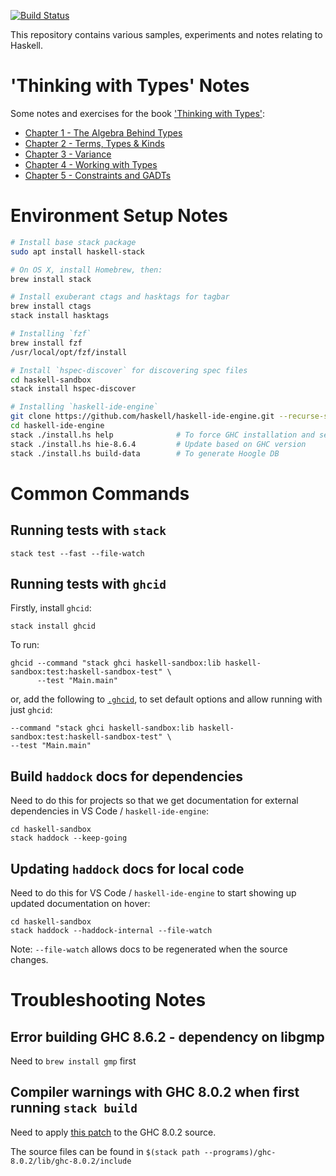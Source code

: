 [![Build Status](https://travis-ci.com/martinrist/haskell-sandbox.svg?branch=master)](https://travis-ci.com/martinrist/haskell-sandbox)

This repository contains various samples, experiments and notes relating to Haskell.

# 'Thinking with Types' Notes

Some notes and exercises for the book ['Thinking with Types'](https://thinkingwithtypes.com):

- [Chapter 1 - The Algebra Behind Types](src/ThinkingWithTypes/Chapter01/README.md)
- [Chapter 2 - Terms, Types & Kinds](src/ThinkingWithTypes/Chapter02/README.md)
- [Chapter 3 - Variance](src/ThinkingWithTypes/Chapter03/README.md)
- [Chapter 4 - Working with Types](src/ThinkingWithTypes/Chapter04/README.md)
- [Chapter 5 - Constraints and GADTs](src/ThinkingWithTypes/Chapter05/README.md)

# Environment Setup Notes

```bash
# Install base stack package
sudo apt install haskell-stack

# On OS X, install Homebrew, then:
brew install stack

# Install exuberant ctags and hasktags for tagbar
brew install ctags
stack install hasktags

# Installing `fzf`
brew install fzf
/usr/local/opt/fzf/install

# Install `hspec-discover` for discovering spec files
cd haskell-sandbox
stack install hspec-discover

# Installing `haskell-ide-engine`
git clone https://github.com/haskell/haskell-ide-engine.git --recurse-submodules
cd haskell-ide-engine
stack ./install.hs help              # To force GHC installation and see options
stack ./install.hs hie-8.6.4         # Update based on GHC version
stack ./install.hs build-data        # To generate Hoogle DB
```



# Common Commands

## Running tests with `stack`
```
stack test --fast --file-watch
```

## Running tests with `ghcid`
Firstly, install `ghcid`:
```
stack install ghcid
```

To run:
```
ghcid --command "stack ghci haskell-sandbox:lib haskell-sandbox:test:haskell-sandbox-test" \
      --test "Main.main"
```

or, add the following to [`.ghcid`](.ghcid), to set default options and allow running with just `ghcid`:
```
--command "stack ghci haskell-sandbox:lib haskell-sandbox:test:haskell-sandbox-test" \
--test "Main.main"
```

## Build `haddock` docs for dependencies
Need to do this for projects so that we get documentation for external dependencies in VS Code / `haskell-ide-engine`:
```
cd haskell-sandbox
stack haddock --keep-going
```


## Updating `haddock` docs for local code
Need to do this for VS Code / `haskell-ide-engine` to start showing up updated documentation on hover:
```
cd haskell-sandbox
stack haddock --haddock-internal --file-watch
```
Note: `--file-watch` allows docs to be regenerated when the source changes.



# Troubleshooting Notes

## Error building GHC 8.6.2 - dependency on libgmp

Need to `brew install gmp` first

## Compiler warnings with GHC 8.0.2 when first running `stack build`

Need to apply [this patch](https://github.com/NixOS/nixpkgs/blob/master/pkgs/development/compilers/ghc/ghc-8.0.2-no-cpp-warnings.patch) to the GHC 8.0.2 source.

The source files can be found in `$(stack path
--programs)/ghc-8.0.2/lib/ghc-8.0.2/include`